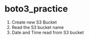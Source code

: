# boto3_practice
1. Create new S3 Bucket
2. Read the S3 bucket name
3. Date and Time read from S3 bucket
